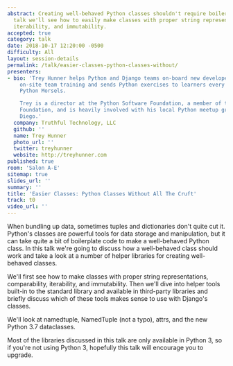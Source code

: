 ```yaml
---
abstract: Creating well-behaved Python classes shouldn't require boilerplate. In this
  talk we'll see how to easily make classes with proper string representations, comparability,
  iterability, and immutability.
accepted: true
category: talk
date: 2018-10-17 12:20:00 -0500
difficulty: All
layout: session-details
permalink: /talk/easier-classes-python-classes-without/
presenters:
- bio: 'Trey Hunner helps Python and Django teams on-board new developers through
    on-site team training and sends Python exercises to learners every week through
    Python Morsels.

    Trey is a director at the Python Software Foundation, a member of the Django Software
    Foundation, and is heavily involved with his local Python meetup group in San
    Diego.'
  company: Truthful Technology, LLC
  github: ''
  name: Trey Hunner
  photo_url: ''
  twitter: treyhunner
  website: http://treyhunner.com
published: true
room: 'Salon A-E'
sitemap: true
slides_url: ''
summary: ''
title: 'Easier Classes: Python Classes Without All The Cruft'
track: t0
video_url: ''
---
```


When bundling up data, sometimes tuples and dictionaries don't quite cut it. Python's classes are powerful tools for data storage and manipulation, but it can take quite a bit of boilerplate code to make a well-behaved Python class. In this talk we're going to discuss how a well-behaved class should work and take a look at a number of helper libraries for creating well-behaved classes.

We'll first see how to make classes with proper string representations, comparability, iterability, and immutability. Then we'll dive into helper tools built-in to the standard library and available in third-party libraries and briefly discuss which of these tools makes sense to use with Django's classes.

We'll look at namedtuple, NamedTuple (not a typo), attrs, and the new Python 3.7 dataclasses.

Most of the libraries discussed in this talk are only available in Python 3, so if you're not using Python 3, hopefully this talk will encourage you to upgrade.
